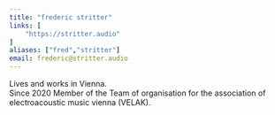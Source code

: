 ```yaml
---
title: "frederic stritter"
links: [
    "https://stritter.audio"
]
aliases: ["fred","stritter"]
email: frederic@stritter.audio
---
```

Lives and works in Vienna.  
Since 2020 Member of the Team of organisation for the association of electroacoustic music vienna (VELAK).
